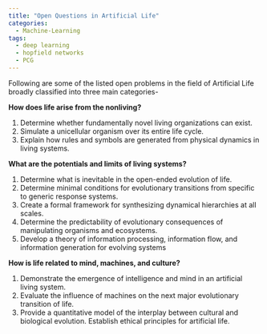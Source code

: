 ```yaml
---
title: "Open Questions in Artificial Life"
categories:
  - Machine-Learning
tags:
  - deep learning
  - hopfield networks
  - PCG
---
```


Following are some of the listed open problems in the field of Artificial Life broadly classified into three main categories-

**How does life arise from the nonliving?**

1. Determine whether fundamentally novel living organizations can exist.
2. Simulate a unicellular organism over its entire life cycle.
3. Explain how rules and symbols are generated from physical dynamics in living systems.

**What are the potentials and limits of living systems?**

1. Determine what is inevitable in the open-ended evolution of life.
2. Determine minimal conditions for evolutionary transitions from specific to generic response systems.
3. Create a formal framework for synthesizing dynamical hierarchies at all scales.
4. Determine the predictability of evolutionary consequences of manipulating organisms and ecosystems.
5. Develop a theory of information processing, information flow, and information generation for evolving systems

**How is life related to mind, machines, and culture?**

1. Demonstrate the emergence of intelligence and mind in an artificial living system.
2. Evaluate the influence of machines on the next major evolutionary transition of life.
3. Provide a quantitative model of the interplay between cultural and biological evolution.
Establish ethical principles for artificial life.
